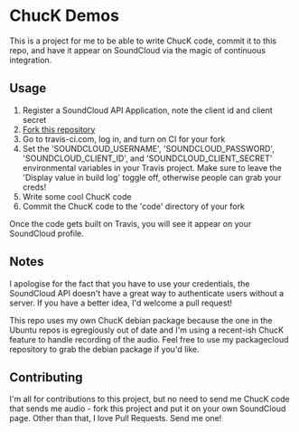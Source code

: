 # ChucK Demos

This is a project for me to be able to write ChucK code, commit it to this
repo, and have it appear on SoundCloud via the magic of continuous integration.

## Usage

1. Register a SoundCloud API Application, note the client id and client secret
1. [Fork this repository](https://github.com/hughrawlinson/chuck_demos/fork)
2. Go to travis-ci.com, log in, and turn on CI for your fork
3. Set the 'SOUNDCLOUD&#95;USERNAME', 'SOUNDCLOUD&#95;PASSWORD',
   'SOUNDCLOUD&#95;CLIENT&#95;ID', and 'SOUNDCLOUD&#95;CLIENT&#95;SECRET'
   environmental variables in your Travis project. Make sure to leave the
   'Display value in build log' toggle off, otherwise people can grab your
   creds!
4. Write some cool ChucK code
5. Commit the ChucK code to the 'code' directory of your fork

Once the code gets built on Travis, you will see it appear on your SoundCloud
profile.

## Notes

I apologise for the fact that you have to use your credentials, the SoundCloud
API doesn't have a great way to authenticate users without a server. If you
have a better idea, I'd welcome a pull request!

This repo uses my own ChucK debian package because the one in the Ubuntu repos
is egregiously out of date and I'm using a recent-ish ChucK feature to handle
recording of the audio. Feel free to use my packagecloud repository to grab
the debian package if you'd like.

## Contributing
I'm all for contributions to this project, but no need to send me ChucK code
that sends me audio - fork this project and put it on your own SoundCloud page.
Other than that, I love Pull Requests. Send me one!
